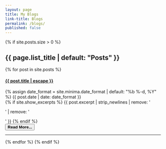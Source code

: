 ```yaml
---
layout: page
title: My Blogs
link-title: Blogs
permalink: /blogs/
published: false
---
```


<div class="blog-home">
    {% if site.posts.size > 0 %}
        <h2 class="post-list-heading">{{ page.list_title | default: "Posts" }}</h2>
        {% for post in site.posts %}
        <div class="row yk-post pr-3 pl-3">
            <div class="col">
                <div class="row">
                    <div class="col-md-9">
                        <h4>
                            <a class="post-link" href="{{ post.url | relative_url }}">
                            {{ post.title | escape }}
                            </a>
                        </h4>
                    </div>
                    <div class="col-md-3">
                        {% assign date_format = site.minima.date_format | default: "%b %-d, %Y" %}
                        <span class="post-meta float-right">{{ post.date | date: date_format }}</span>
                    </div>
                </div>
                <div class="row">
                    <div class="col-12 mb-2">
                        {% if site.show_excerpts %}
                            {{ post.excerpt | strip_newlines | remove: '<p>' | remove: '</p>' }}
                        {% endif %}
                    </div>
                    <div class="col-12">
                        <a class="post-link" href="{{ post.url | relative_url }}">
                            <button class="btn btn-primary float-right">
                                <strong>Read More...</strong>
                            </button>
                        </a>
                    </div>
                </div>
            </div>
        </div>
        <hr />
        {% endfor %}
    {% endif %}
</div>